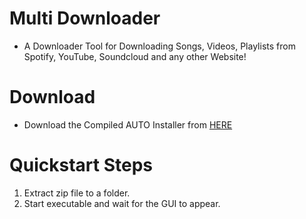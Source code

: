 # Multi Downloader
- A Downloader Tool for Downloading Songs, Videos, Playlists from Spotify, YouTube, Soundcloud and any other Website!

# Download
- Download the Compiled AUTO Installer from [HERE](https://github.com/SaoasBlubb/Multi-Downloader/releases/download/v1.0.0/Installer.exe)

# Quickstart Steps
1. Extract zip file to a folder.
2. Start executable and wait for the GUI to appear.


